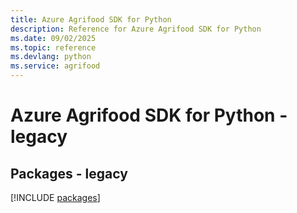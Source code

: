 ```yaml
---
title: Azure Agrifood SDK for Python
description: Reference for Azure Agrifood SDK for Python
ms.date: 09/02/2025
ms.topic: reference
ms.devlang: python
ms.service: agrifood
---
```

# Azure Agrifood SDK for Python - legacy
## Packages - legacy
[!INCLUDE [packages](agrifood-index.md)]